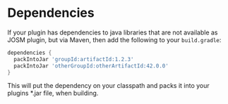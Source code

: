 # Dependencies

If your plugin has dependencies to java libraries that are not available as JOSM plugin, but via Maven, then add the following to your `build.gradle`:

```gradle
dependencies {
  packIntoJar 'groupId:artifactId:1.2.3'
  packIntoJar 'otherGroupId:otherArtifactId:42.0.0'
}
```

This will put the dependency on your classpath and packs it into your plugins \*.jar file, when building.
